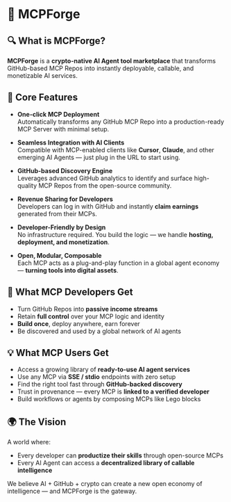 # 🧠 MCPForge

## 🔍 What is MCPForge?

**MCPForge** is a **crypto-native AI Agent tool marketplace** that transforms GitHub-based MCP Repos into instantly deployable, callable, and monetizable AI services.

## 🚀 Core Features

- **One-click MCP Deployment**  
  Automatically transforms any GitHub MCP Repo into a production-ready MCP Server with minimal setup.

- **Seamless Integration with AI Clients**  
  Compatible with MCP-enabled clients like **Cursor**, **Claude**, and other emerging AI Agents — just plug in the URL to start using.

- **GitHub-based Discovery Engine**  
  Leverages advanced GitHub analytics to identify and surface high-quality MCP Repos from the open-source community.

- **Revenue Sharing for Developers**  
  Developers can log in with GitHub and instantly **claim earnings** generated from their MCPs.

- **Developer-Friendly by Design**  
  No infrastructure required. You build the logic — we handle **hosting, deployment, and monetization**.

- **Open, Modular, Composable**  
  Each MCP acts as a plug-and-play function in a global agent economy — **turning tools into digital assets**.

## 💸 What MCP Developers Get

- Turn GitHub Repos into **passive income streams**
- Retain **full control** over your MCP logic and identity
- **Build once**, deploy anywhere, earn forever
- Be discovered and used by a global network of AI agents

## 💡 What MCP Users Get

- Access a growing library of **ready-to-use AI agent services**
- Use any MCP via **SSE / stdio** endpoints with zero setup
- Find the right tool fast through **GitHub-backed discovery**
- Trust in provenance — every MCP is **linked to a verified developer**
- Build workflows or agents by composing MCPs like Lego blocks

## 🌍 The Vision

A world where:

- Every developer can **productize their skills** through open-source MCPs  
- Every AI Agent can access a **decentralized library of callable intelligence**

We believe AI + GitHub + crypto can create a new open economy of intelligence — and MCPForge is the gateway.
